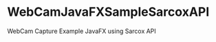 WebCamJavaFXSampleSarcoxAPI
===========================

WebCam Capture Example JavaFX using Sarcox API
